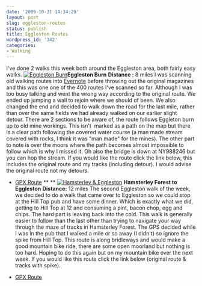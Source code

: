 ```yaml
---
date: '2009-10-31 14:34:29'
layout: post
slug: eggleston-routes
status: publish
title: Eggleston Routes
wordpress_id: '342'
categories:
- Walking
---
```


I've done 2 walks this week both around the Eggleston area, both fairly easy walks. [![Eggleston Burn](http://www.stevenhorner.com/wp-content/uploads/2009/10/Eggleston-Burn-169x300.jpg)](http://www.stevenhorner.com/wp-content/uploads/2009/10/Eggleston-Burn.jpg)**Eggleston Burn** **Distance :** 8 miles I was scanning old walking routes into [Evernote](http://www.evernote.com/) before throwing out the original magazines and this was one one of the 400 routes I've scanned so far. Although I was too busy talking and went the wrong way according to the original route. We ended up jumping a wall to rejoin where we should of been. We also changed the end and decided to walk down the road for the last mile, rather than over the same fields we had already walked on our earlier slight detour. There are 2 sections to be aware of, the route follows Eggleton burn up to old mine workings. This isn't  marked as a path on the map but there is a clear path following the covered water course (a man made stream covered with rocks, I think it was "man made" for the mines). The other part to note is over the moors where the path becomes almost impossible to follow which is why I missed it. Oh also the bridge is down at NY988246 but you can hop the stream. If you would like the route click the link below, this includes the original route and my tracks (including detour). I would advise the original route not my detours. 

  * [GPX Route](http://www.stevenhorner.com/gpx/EgglestonBurn.zip)
** ** [![Hamsterley & Eggleston](http://www.stevenhorner.com/wp-content/uploads/2009/10/Hamsterley-Eggleston-300x169.jpg)](http://www.stevenhorner.com/wp-content/uploads/2009/10/Hamsterley-Eggleston.jpg) **Hamsterley Forest to Eggleston** **Distance:** 12 miles The second Eggleston walk of the week, we decided to do a walk that came over to Eggleston so we could stop at the Hill Top pub and have some dinner. Which is exactly what we did, getting to Hill Top at 12 and consuming a pint, bacon chop, egg and chips. The hard part is leaving back into the cold. This walk is generally easier to follow than the last other than trying to navigate your way through the maze of tracks in Hamsterley Forest. The GPS decided while I was in the pub that I walked a mile or so away (I didn't) so ignore the spike from Hill Top. This route is along bridleways and would make a good mountain bike ride, there are some open moorland but nothing is too hard. Hoping to do this again but on my mountain bike over the next week. If you would like this route click the link below (original route & tracks with spike). 

  * [GPX Route](http://www.stevenhorner.com/gpx/HamEgg.zip)
